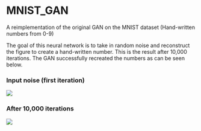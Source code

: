 # MNIST_GAN
A reimplementation of the original GAN on the MNIST dataset (Hand-written numbers from 0-9)

<p>The goal of this neural network is to take in random noise and reconstruct the figure to create a hand-written number. This is the result after 10,000  iterations. The GAN successfully recreated the numbers as can be seen below.</p>

<h3>Input noise (first iteration)</h3>
<img src='https://github.com/gksapori/MNIST_GAN/blob/master/images/0.png?raw=true'>

<h3>After 10,000 iterations</h3>
<img src='https://github.com/gksapori/MNIST_GAN/blob/master/images/10000.png?raw=true'>

